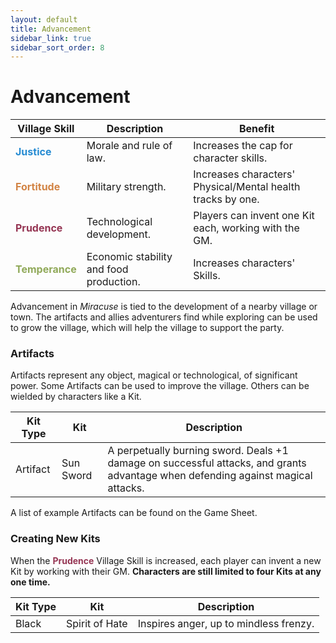 ```yaml
---
layout: default
title: Advancement
sidebar_link: true
sidebar_sort_order: 8
---
```


# Advancement

| Village Skill                                     | Description                             | Benefit                                                     |
| ------------------------------------------------- | --------------------------------------- | ----------------------------------------------------------- |
| **<span style="color:#268bd2">Justice</span>**    | Morale and rule of law.                 | Increases the cap for character skills.                     |
| **<span style="color:#d28445">Fortitude</span>**  | Military strength.                      | Increases characters' Physical/Mental health tracks by one. |
| **<span style="color:#953553">Prudence</span>**   | Technological development.              | Players can invent one Kit each, working with the GM.       |
| **<span style="color:#90a959">Temperance</span>** | Economic stability and food production. | Increases characters' Skills.                               |

Advancement in *Miracuse* is tied to the development of a nearby village or town. The artifacts and allies adventurers find while exploring can be used to grow the village, which will help the village to support the party.

### Artifacts

Artifacts represent any object, magical or technological, of significant power. Some Artifacts can be used to improve the village. Others can be wielded by characters like a Kit.

| Kit Type | Kit       | Description                                                                                                                      |
| -------- | --------- | -------------------------------------------------------------------------------------------------------------------------------- |
| Artifact | Sun Sword | A perpetually burning sword. Deals +1 damage on successful attacks, and grants advantage when defending against magical attacks. |

A list of example Artifacts can be found on the Game Sheet.

### Creating New Kits

When the **<span style="color:#953553">Prudence</span>**  Village Skill is increased, each player can invent a new Kit by working with their GM. **Characters are still limited to four Kits at any one time.**

| Kit Type | Kit            | Description                            |
| -------- | -------------- | -------------------------------------- |
| Black    | Spirit of Hate | Inspires anger, up to mindless frenzy. |
